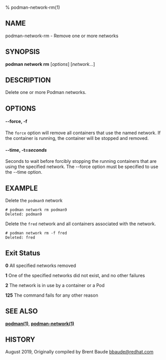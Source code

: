 % podman-network-rm(1)

## NAME
podman\-network\-rm - Remove one or more networks

## SYNOPSIS
**podman network rm** [*options*] [*network...*]

## DESCRIPTION
Delete one or more Podman networks.

## OPTIONS
#### **--force**, **-f**

The `force` option will remove all containers that use the named network. If the container is
running, the container will be stopped and removed.

#### **--time**, **-t**=*seconds*

Seconds to wait before forcibly stopping the running containers that are using the specified network. The --force option must be specified to use the --time option.

## EXAMPLE

Delete the `podman9` network

```
# podman network rm podman9
Deleted: podman9
```

Delete the `fred` network and all containers associated with the network.

```
# podman network rm -f fred
Deleted: fred
```

## Exit Status
  **0**   All specified networks removed

  **1**   One of the specified networks did not exist, and no other failures

  **2**   The network is in use by a container or a Pod

  **125** The command fails for any other reason

## SEE ALSO
**[podman(1)](podman.1.md)**, **[podman-network(1)](podman-network.1.md)**

## HISTORY
August 2019, Originally compiled by Brent Baude <bbaude@redhat.com>
